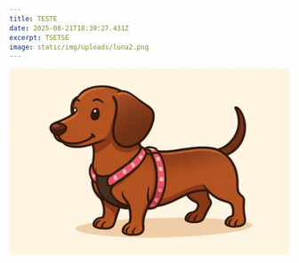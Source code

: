 ```yaml
---
title: TESTE
date: 2025-08-21T18:39:27.431Z
excerpt: TSETSE
image: static/img/uploads/luna2.png
---
```

![](static/img/uploads/luna2.png)